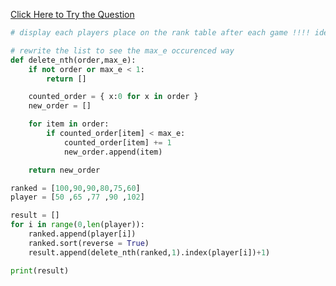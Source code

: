 [Click Here to Try the Question](https://www.hackerrank.com/challenges/climbing-the-leaderboard/problem?h_r=internal-search)

```Python
# display each players place on the rank table after each game !!!! idea is great

# rewrite the list to see the max_e occurenced way
def delete_nth(order,max_e):
    if not order or max_e < 1:
        return []

    counted_order = { x:0 for x in order }
    new_order = []

    for item in order:
        if counted_order[item] < max_e:
            counted_order[item] += 1
            new_order.append(item)

    return new_order

ranked = [100,90,90,80,75,60]
player = [50 ,65 ,77 ,90 ,102]

result = []
for i in range(0,len(player)):
    ranked.append(player[i])
    ranked.sort(reverse = True)
    result.append(delete_nth(ranked,1).index(player[i])+1)

print(result)

```
